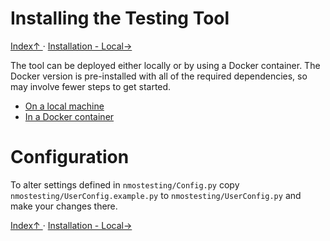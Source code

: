# Installing the Testing Tool

[ Index↑ ](..) · [Installation - Local→](1.1._Installation_-_Local.md)

The tool can be deployed either locally or by using a Docker container. The Docker version is pre-installed with all of the required dependencies, so may involve fewer steps to get started.

- [On a local machine](1.1._Installation_-_Local.md)
- [In a Docker container](1.2._Installation_-_Docker.md)

# Configuration

To alter settings defined in `nmostesting/Config.py` copy `nmostesting/UserConfig.example.py` to `nmostesting/UserConfig.py` and make your changes there.

[ Index↑ ](..) · [Installation - Local→](1.1._Installation_-_Local.md)
